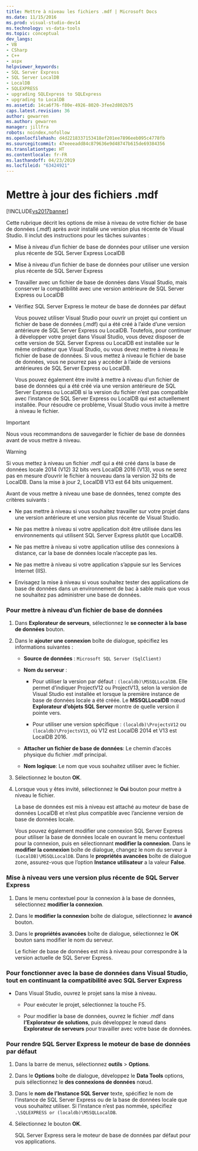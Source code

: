 ```yaml
---
title: Mettre à niveau les fichiers .mdf | Microsoft Docs
ms.date: 11/15/2016
ms.prod: visual-studio-dev14
ms.technology: vs-data-tools
ms.topic: conceptual
dev_langs:
- VB
- CSharp
- C++
- aspx
helpviewer_keywords:
- SQL Server Express
- SQL Server LocalDB
- LocalDB
- SQLEXPRESS
- upgrading SQLExpress to SQLExpress
- upgrading to LocalDB
ms.assetid: 14ca6f76-f80e-4926-8020-3fee2d802b75
caps.latest.revision: 36
author: gewarren
ms.author: gewarren
manager: jillfra
robots: noindex,nofollow
ms.openlocfilehash: d4d2218337153418ef201ee7896eeb095c4778fb
ms.sourcegitcommit: 47eeeeadd84c879636e9d48747b615de69384356
ms.translationtype: HT
ms.contentlocale: fr-FR
ms.lasthandoff: 04/23/2019
ms.locfileid: "63424921"
---
```

# <a name="upgrade-mdf-files"></a>Mettre à jour des fichiers .mdf
[!INCLUDE[vs2017banner](../includes/vs2017banner.md)]

Cette rubrique décrit les options de mise à niveau de votre fichier de base de données (.mdf) après avoir installé une version plus récente de Visual Studio. Il inclut des instructions pour les tâches suivantes :  
  
- Mise à niveau d’un fichier de base de données pour utiliser une version plus récente de SQL Server Express LocalDB  
  
- Mise à niveau d’un fichier de base de données pour utiliser une version plus récente de SQL Server Express  
  
- Travailler avec un fichier de base de données dans Visual Studio, mais conserver la compatibilité avec une version antérieure de SQL Server Express ou LocalDB  
  
- Vérifiez SQL Server Express le moteur de base de données par défaut  
  
  Vous pouvez utiliser Visual Studio pour ouvrir un projet qui contient un fichier de base de données (.mdf) qui a été créé à l’aide d’une version antérieure de SQL Server Express ou LocalDB. Toutefois, pour continuer à développer votre projet dans Visual Studio, vous devez disposer de cette version de SQL Server Express ou LocalDB est installée sur le même ordinateur que Visual Studio, ou vous devez mettre à niveau le fichier de base de données. Si vous mettez à niveau le fichier de base de données, vous ne pourrez pas y accéder à l’aide de versions antérieures de SQL Server Express ou LocalDB.  
  
  Vous pouvez également être invité à mettre à niveau d’un fichier de base de données qui a été créé via une version antérieure de SQL Server Express ou LocalDB si la version du fichier n’est pas compatible avec l’instance de SQL Server Express ou LocalDB qui est actuellement installée. Pour résoudre ce problème, Visual Studio vous invite à mettre à niveau le fichier.  
  
> [!IMPORTANT]
> Nous vous recommandons de sauvegarder le fichier de base de données avant de vous mettre à niveau.  
  
> [!WARNING]
> Si vous mettez à niveau un fichier .mdf qui a été créé dans la base de données locale 2014 (V12) 32 bits vers LocalDB 2016 (V13), vous ne serez pas en mesure d’ouvrir le fichier à nouveau dans la version 32 bits de LocalDB.  Dans la mise à jour 2, LocalDB V13 est 64 bits uniquement.  
  
 Avant de vous mettre à niveau une base de données, tenez compte des critères suivants :  
  
- Ne pas mettre à niveau si vous souhaitez travailler sur votre projet dans une version antérieure et une version plus récente de Visual Studio.  
  
- Ne pas mettre à niveau si votre application doit être utilisée dans les environnements qui utilisent SQL Server Express plutôt que LocalDB.  
  
- Ne pas mettre à niveau si votre application utilise des connexions à distance, car la base de données locale n’accepte pas les.  
  
- Ne pas mettre à niveau si votre application s’appuie sur les Services Internet (IIS).  
  
- Envisagez la mise à niveau si vous souhaitez tester des applications de base de données dans un environnement de bac à sable mais que vous ne souhaitez pas administrer une base de données.  
  
### <a name="to-upgrade-a-database-file"></a>Pour mettre à niveau d’un fichier de base de données  
  
1. Dans **Explorateur de serveurs**, sélectionnez le **se connecter à la base de données** bouton.  
  
2. Dans le **ajouter une connexion** boîte de dialogue, spécifiez les informations suivantes :  
  
   - **Source de données** : `Microsoft SQL Server (SqlClient)`  
  
   - **Nom du serveur** :  
  
       - Pour utiliser la version par défaut : `(localdb)\MSSQLLocalDB`.  Elle permet d’indiquer ProjectV12 ou ProjectV13, selon la version de Visual Studio est installée et lorsque la première instance de base de données locale a été créée. Le **MSSQLLocalDB** nœud **Explorateur d’objets SQL Server** montre de quelle version il pointe vers.  
  
       - Pour utiliser une version spécifique : `(localdb)\ProjectsV12` ou `(localdb)\ProjectsV13`, où V12 est LocalDB 2014 et V13 est LocalDB 2016.  
  
   - **Attacher un fichier de base de données**: Le chemin d’accès physique du fichier .mdf principal.  
  
   - **Nom logique**: Le nom que vous souhaitez utiliser avec le fichier.  
  
3. Sélectionnez le bouton **OK**.  
  
4. Lorsque vous y êtes invité, sélectionnez le **Oui** bouton pour mettre à niveau le fichier.  
  
   La base de données est mis à niveau est attaché au moteur de base de données LocalDB et n’est plus compatible avec l’ancienne version de base de données locale.  
  
   Vous pouvez également modifier une connexion SQL Server Express pour utiliser la base de données locale en ouvrant le menu contextuel pour la connexion, puis en sélectionnant **modifier la connexion**. Dans le **modifier la connexion** boîte de dialogue, changez le nom du serveur à `(LocalDB)\MSSQLLocalDB`. Dans le **propriétés avancées** boîte de dialogue zone, assurez-vous que l’option **Instance utilisateur** a la valeur **False**.  
  
### <a name="to-upgrade-to-a-newer-version-of-sql-server-express"></a>Mise à niveau vers une version plus récente de SQL Server Express  
  
1. Dans le menu contextuel pour la connexion à la base de données, sélectionnez **modifier la connexion**.  
  
2. Dans le **modifier la connexion** boîte de dialogue, sélectionnez le **avancé** bouton.  
  
3. Dans le **propriétés avancées** boîte de dialogue, sélectionnez le **OK** bouton sans modifier le nom du serveur.  
  
   Le fichier de base de données est mis à niveau pour correspondre à la version actuelle de SQL Server Express.  
  
### <a name="to-work-with-the-database-in-visual-studio-but-retain-compatibility-with-sql-server-express"></a>Pour fonctionner avec la base de données dans Visual Studio, tout en continuant la compatibilité avec SQL Server Express  
  
- Dans Visual Studio, ouvrez le projet sans la mise à niveau.  
  
    - Pour exécuter le projet, sélectionnez la touche F5.  
  
    - Pour modifier la base de données, ouvrez le fichier .mdf dans **l’Explorateur de solutions**, puis développez le nœud dans **Explorateur de serveurs** pour travailler avec votre base de données.  
  
### <a name="to-make-sql-server-express-the-default-database-engine"></a>Pour rendre SQL Server Express le moteur de base de données par défaut  
  
1. Dans la barre de menus, sélectionnez **outils** > **Options**.  
  
2. Dans le **Options** boîte de dialogue, développez le **Data Tools** options, puis sélectionnez le **des connexions de données** nœud.  
  
3. Dans le **nom de l’Instance SQL Server** texte, spécifiez le nom de l’instance de SQL Server Express ou de la base de données locale que vous souhaitez utiliser. Si l’instance n’est pas nommée, spécifiez `.\SQLEXPRESS or (localdb)\MSSQLLocalDB`.  
  
4. Sélectionnez le bouton **OK**.  
  
   SQL Server Express sera le moteur de base de données par défaut pour vos applications.  